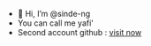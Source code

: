 - 👋 Hi, I’m @sinde-ng
-    You can call me yafi'
-    Second account github : <a href="github.com/naufal-yaf" target="_blank">visit now</a>

